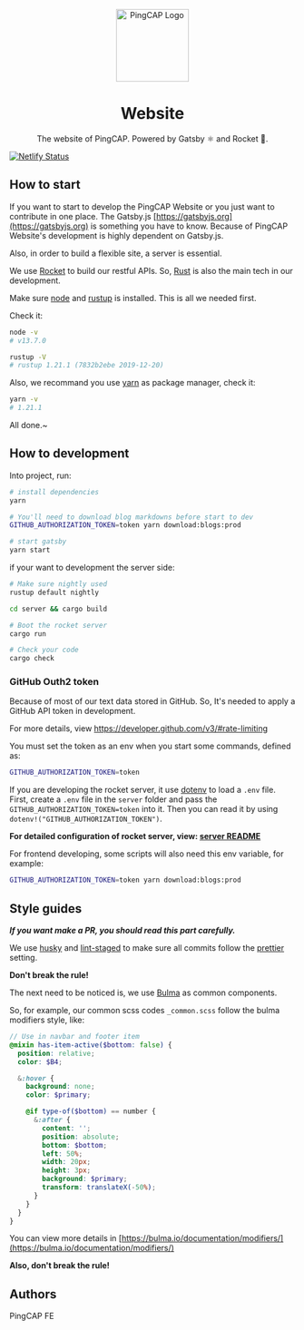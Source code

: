 <p align="center">
  <img src="images/pingcap-icon.png" width="128" alt="PingCAP Logo" />
</p>
<h1 align="center">Website</h1>

<p align="center">The website of PingCAP. Powered by Gatsby ⚛️ and Rocket 🚀.</p>

[![Netlify Status](https://api.netlify.com/api/v1/badges/d2f80606-1fd8-4f26-938d-65f8cad079b2/deploy-status)](https://app.netlify.com/sites/pingcap-en-preview/deploys)

## How to start

If you want to start to develop the PingCAP Website or you just want to contribute in one place.
The Gatsby.js [https://gatsbyjs.org](https://gatsbyjs.org) is something you have to know.
Because of PingCAP Website's development is highly dependent on Gatsby.js.

Also, in order to build a flexible site, a server is essential.

We use [Rocket](https://rocket.rs/) to build our restful APIs. So, [Rust](https://www.rust-lang.org/) is also
the main tech in our development.

Make sure [node](https://nodejs.org/en/) and [rustup](https://rustup.rs/) is installed. This is all we needed first.

Check it:

```sh
node -v
# v13.7.0

rustup -V
# rustup 1.21.1 (7832b2ebe 2019-12-20)
```

Also, we recommand you use [yarn](https://classic.yarnpkg.com/en/) as package manager, check it:

```sh
yarn -v
# 1.21.1
```

All done.~

## How to development

Into project, run:

```sh
# install dependencies
yarn

# You'll need to download blog markdowns before start to dev
GITHUB_AUTHORIZATION_TOKEN=token yarn download:blogs:prod

# start gatsby
yarn start
```

if your want to development the server side:

```sh
# Make sure nightly used
rustup default nightly

cd server && cargo build

# Boot the rocket server
cargo run

# Check your code
cargo check
```

### GitHub Outh2 token

Because of most of our text data stored in GitHub. So, It's needed to apply a GitHub API token in development.

For more details, view <https://developer.github.com/v3/#rate-limiting>

You must set the token as an env when you start some commands, defined as:

```sh
GITHUB_AUTHORIZATION_TOKEN=token
```

If you are developing the rocket server, it use [dotenv](https://github.com/dotenv-rs/dotenv) to load a `.env` file.
First, create a `.env` file in the `server` folder and pass the `GITHUB_AUTHORIZATION_TOKEN=token` into it.
Then you can read it by using `dotenv!("GITHUB_AUTHORIZATION_TOKEN")`.

**For detailed configuration of rocket server, view: [server README](./server/README.md)**

For frontend developing, some scripts will also need this env variable, for example:

```sh
GITHUB_AUTHORIZATION_TOKEN=token yarn download:blogs:prod
```

## Style guides

**_If you want make a PR, you should read this part carefully._**

We use [husky](https://www.npmjs.com/package/husky) and [lint-staged](https://www.npmjs.com/package/lint-staged) to make sure all commits follow the [prettier](https://prettier.io/) setting.

**Don't break the rule!**

The next need to be noticed is, we use [Bulma](https://bulma.io/) as common components.

So, for example, our common scss codes `_common.scss` follow the bulma modifiers style, like:

```scss
// Use in navbar and footer item
@mixin has-item-active($bottom: false) {
  position: relative;
  color: $B4;

  &:hover {
    background: none;
    color: $primary;

    @if type-of($bottom) == number {
      &:after {
        content: '';
        position: absolute;
        bottom: $bottom;
        left: 50%;
        width: 20px;
        height: 3px;
        background: $primary;
        transform: translateX(-50%);
      }
    }
  }
}
```

You can view more details in [https://bulma.io/documentation/modifiers/](https://bulma.io/documentation/modifiers/)

**Also, don't break the rule!**

## Authors

PingCAP FE
